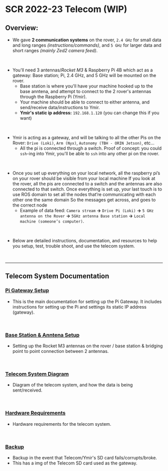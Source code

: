 # SCR 2022-23 Telecom (WIP)
## Overview:
- We gave **2 communication systems** on the rover, ``2.4 GHz`` for small data and long ranges *(instructions/commands)*, and ``5 GHz`` for larger data and short ranges *(mainly Zed2 camera feed)*.
<br/>

- You'll need 3 antennas/*Rocket M3* & Raspberry Pi 4B which act as a gateway: Base station; Pi, 2.4 GHz, and 5 GHz will be mounted on the rover.
    + Base station is where you'll have your machine hooked up to the base anntena, and attempt to connect to the 2 rover's antennas through the Raspberry Pi (Ymir).
    + Your machine should be able to connect to either antenna, and send/receive data/instructions to Ymir.
    + **Ymir's static ip address:** `192.168.1.120` (you can change this if you want)
<br/>

- Ymir is acting as a gateway, and will be talking to all the other Pis on the Rover: `Drive (Loki)`, `Arm (Nyx)`, `Autonomy (TBH - ORIN Jetson)`, etc...
    + All the pi is connected through a switch. Proof of concept: you could `ssh`-ing into Ymir, you'll be able to `ssh` into any other pi on the rover.
<br/>

- Once you set up everything on your local network, all the raspberry pi’s on your rover should be visible from your local machine If you look at the rover, all the pis are connected to a switch and the antennas are also connected to that switch. Once everything is set up, your last touch is to use ROS domain to set all the nodes that’re communicating with each other one the same domain So the messages get across, and goes to the correct node
    + Example of data feed: `Camera stream` **→** `Drive Pi (Loki)` **→** `5 GHz antenna on the Rover` **→** `5GHz antenna Base station` **→** `Local machine (someone’s computer)`.
<br/>

- Below are detailed instructions, documentation, and resources to help you setup, test, trouble shoot, and use the telecom system.
<br/>

---------------------
## Telecom System Documentation
### [Pi Gateway Setup](doc/Pi_Gateway_Setup.md)
- This is the main documentation for setting up the Pi Gateway. It includes instructions for setting up the Pi and settings its static IP address (gateway).
<br/>

### [Base Station & Anntena Setup](doc/BaseStation_Antenna_Setup.md)
- Setting up the Rocket M3 antennas on the rover / base station & bridging point to point connection between 2 antennas.
<br/>

### [Telecom System Diagram](doc/Diagram.md)
- Diagram of the telecom system, and how the data is being sent/received.
<br/>

### [Hardware Requirements](doc/Hardware.md)
- Hardware requirements for the telecom system.
<br/>

### [Backup](backup/backup_data.md)
- Backup in the event that Telecom/Ymir's SD card fails/corrupts/broke.
- This has a img of the Telecom SD card used as the gateway.